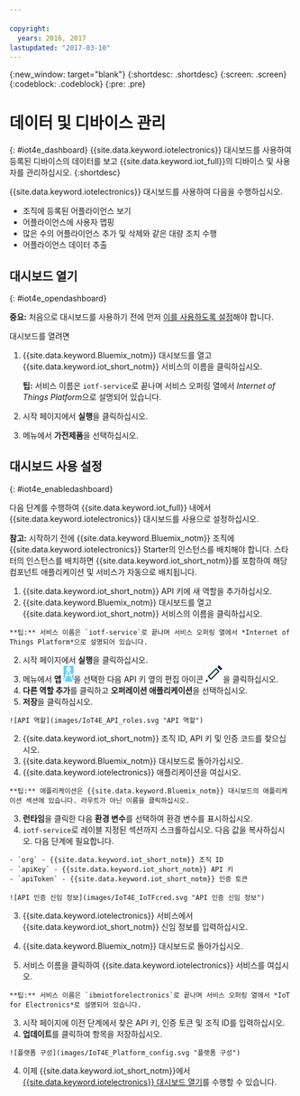 ```yaml
---

copyright:
  years: 2016, 2017
lastupdated: "2017-03-10"
---
```


<!-- Common attributes used in the template are defined as follows: -->
{:new_window: target="blank"}
{:shortdesc: .shortdesc}
{:screen: .screen}
{:codeblock: .codeblock}
{:pre: .pre}

# 데이터 및 디바이스 관리
{: #iot4e_dashboard}
{{site.data.keyword.iotelectronics}} 대시보드를 사용하여 등록된 디바이스의 데이터를 보고
{{site.data.keyword.iot_full}}의 디바이스 및 사용자를 관리하십시오.
{:shortdesc}

{{site.data.keyword.iotelectronics}} 대시보드를 사용하여 다음을 수행하십시오.
- 조직에 등록된 어플라이언스 보기
- 어플라이언스에 사용자 맵핑
- 많은 수의 어플라이언스 추가 및 삭제와 같은 대량 조치 수행
- 어플라이언스 데이터 추출

## 대시보드 열기
{: #iot4e_opendashboard}

**중요:** 처음으로 대시보드를 사용하기 전에 먼저 [이를 사용하도록 설정](#iot4e_enabledashboard)해야 합니다.

대시보드를 열려면
1. {{site.data.keyword.Bluemix_notm}} 대시보드를 열고 {{site.data.keyword.iot_short_notm}} 서비스의 이름을 클릭하십시오.  

    **팁:** 서비스 이름은 `iotf-service`로 끝나며 서비스 오퍼링 열에서 *Internet of Things Platform*으로 설명되어 있습니다.
2. 시작 페이지에서 **실행**을 클릭하십시오.
3. 메뉴에서 **가전제품**을 선택하십시오.

## 대시보드 사용 설정
{: #iot4e_enabledashboard}

다음 단계를 수행하여 {{site.data.keyword.iot_full}} 내에서 {{site.data.keyword.iotelectronics}} 대시보드를 사용으로 설정하십시오.

  **참고:** 시작하기 전에 {{site.data.keyword.Bluemix_notm}} 조직에 {{site.data.keyword.iotelectronics}} Starter의 인스턴스를 배치해야 합니다. 스타터의 인스턴스를 배치하면 {{site.data.keyword.iot_short_notm}}를 포함하여 해당 컴포넌트 애플리케이션 및 서비스가 자동으로 배치됩니다. 

1. {{site.data.keyword.iot_short_notm}} API 키에 새 역할을 추가하십시오.
  1. {{site.data.keyword.Bluemix_notm}} 대시보드를 열고 {{site.data.keyword.iot_short_notm}} 서비스의 이름을 클릭하십시오.  

    **팁:** 서비스 이름은 `iotf-service`로 끝나며 서비스 오퍼링 열에서 *Internet of Things Platform*으로 설명되어 있습니다.
  2. 시작 페이지에서 **실행**을 클릭하십시오.
  3. 메뉴에서 **앱** ![앱 아이콘](images/IOT_Icons_apps2.svg "앱 아이콘")을 선택한 다음 API 키 옆의 편집 아이콘 ![편집 아이콘](images/IOT_Icons_Edit_Active_50.svg "편집 아이콘")을 클릭하십시오.
  4. **다른 역할 추가**를 클릭하고 **오퍼레이션 애플리케이션**을 선택하십시오.
  5. **저장**을 클릭하십시오.

    ![API 역할](images/IoT4E_API_roles.svg "API 역할")

2. {{site.data.keyword.iot_short_notm}} 조직 ID, API 키 및 인증 코드를 찾으십시오.
  1. {{site.data.keyword.Bluemix_notm}} 대시보드로 돌아가십시오.
  2. {{site.data.keyword.iotelectronics}} 애플리케이션을 여십시오.

    **팁:** 애플리케이션은 {{site.data.keyword.Bluemix_notm}} 대시보드의 애플리케이션 섹션에 있습니다. 라우트가 아닌 이름을 클릭하십시오.
  3. **런타임**을 클릭한 다음 **환경 변수**를 선택하여 환경 변수를 표시하십시오.
  4. `iotf-service`로 레이블 지정된 섹션까지 스크롤하십시오. 다음 값을 복사하십시오. 다음 단계에 필요합니다.

    - `org` - {{site.data.keyword.iot_short_notm}} 조직 ID
    - `apiKey` - {{site.data.keyword.iot_short_notm}} API 키
    - `apiToken` - {{site.data.keyword.iot_short_notm}} 인증 토큰  

    ![API 인증 신임 정보](images/IoT4E_IoTFcred.svg "API 인증 신임 정보")

3. {{site.data.keyword.iotelectronics}} 서비스에서 {{site.data.keyword.iot_short_notm}} 신임 정보를 입력하십시오.

  1. {{site.data.keyword.Bluemix_notm}} 대시보드로 돌아가십시오.
  2. 서비스 이름을 클릭하여 {{site.data.keyword.iotelectronics}} 서비스를 여십시오.

    **팁:** 서비스 이름은 `ibmiotforelectronics`로 끝나며 서비스 오퍼링 열에서 *IoT for Electronics*로 설명되어 있습니다.
  3. 시작 페이지에 이전 단계에서 찾은 API 키, 인증 토큰 및 조직 ID를 입력하십시오.
  4. **업데이트**를 클릭하여 항목을 저장하십시오.

    ![플랫폼 구성](images/IoT4E_Platform_config.svg "플랫폼 구성")

4. 이제 {{site.data.keyword.iot_short_notm}}에서 [{{site.data.keyword.iotelectronics}} 대시보드 열기](#iot4e_opendashboard)를 수행할 수 있습니다.
